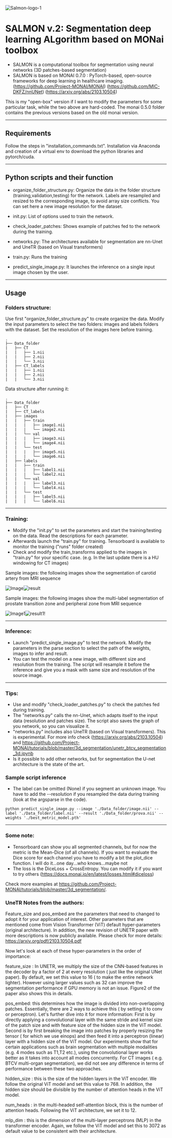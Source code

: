 ![Salmon-logo-1](images/salmon.JPG)
# SALMON v.2: Segmentation deep learning ALgorithm based on MONai toolbox
- SALMON is a computational toolbox for segmentation using neural networks (3D patches-based segmentation)
- SALMON is based on MONAI 0.7.0 : PyTorch-based, open-source frameworks for deep learning in healthcare imaging. 
(https://github.com/Project-MONAI/MONAI)
(https://github.com/MIC-DKFZ/nnUNet)
(https://arxiv.org/abs/2103.10504)

This is my "open-box" version if I want to modify the parameters for some particular task, while the two above are hard-coded. The monai 0.5.0 folder contains the previous versions based on the old monai version.

*******************************************************************************
## Requirements
Follow the steps in "installation_commands.txt". Installation via Anaconda and creation of a virtual env to download the python libraries and pytorch/cuda.
*******************************************************************************
## Python scripts and their function

- organize_folder_structure.py: Organize the data in the folder structure (training,validation,testing) for the network. 
Labels are resampled and resized to the corresponding image, to avoid array size conflicts. You can set here a new image resolution for the dataset. 

- init.py: List of options used to train the network. 

- check_loader_patches: Shows example of patches fed to the network during the training.  

- networks.py: The architectures available for segmentation are nn-Unet and UneTR (based on Visual transformers)

- train.py: Runs the training

- predict_single_image.py: It launches the inference on a single input image chosen by the user.
*******************************************************************************
## Usage
### Folders structure:

Use first "organize_folder_structure.py" to create organize the data.
Modify the input parameters to select the two folders: images and labels folders with the dataset. Set the resolution of the images here before training.

    .
	├── Data_folder                   
	|   ├── CT               
	|   |   ├── 1.nii 
    |   |   ├── 2.nii 	
	|   |   └── 3.nii                     
	|   ├── CT_labels                         
	|   |   ├── 1.nii 
    |   |   ├── 2.nii 	
	|   |   └── 3.nii  

Data structure after running it:

	.
	├── Data_folder  
	|   ├── CT  
	|   ├── CT_labels 
	|   ├── images              
	|   |   ├── train             
	|   |   |   ├── image1.nii              
	|   |   |   └── image2.nii                     
	|   |   └── val             
	|   |   |   ├── image3.nii             
	|   |   |   └── image4.nii
	|   |   └── test             
	|   |   |   ├── image5.nii              
	|   |   |   └── image6.nii
	|   ├── labels              
	|   |   ├── train             
	|   |   |   ├── label1.nii              
	|   |   |   └── label2.nii                     
	|   |   └── val             
	|   |   |   ├── label3.nii             
	|   |   |   └── label4.nii
	|   |   └── test             
	|   |   |   ├── label5.nii              
	|   |   |   └── label6.nii
	
*******************************************************************************
### Training:
- Modify the "init.py" to set the parameters and start the training/testing on the data. Read the descriptions for each parameter.
- Afterwards launch the "train.py" for training. Tensorboard is available to monitor the training ("runs" folder created)	
- Check and modify the train_transforms applied to the images  in "train.py" for your specific case. (e.g. In the last update there is a HU windowing for CT images)

Sample images: the following images show the segmentation of carotid artery from MRI sequence

![Image](images/image.gif)![result](images/result.gif)

Sample images: the following images show the multi-label segmentation of prostate transition zone and peripheral zone from MRI sequence

![Image1](images/prostate.gif)![result1](images/prostate_inf.gif)!

*******************************************************************************
### Inference:
- Launch "predict_single_image.py" to test the network. Modify the parameters in the parse section to select the path of the weights, images to infer and result. 
- You can test the model on a new image, with different size and resolution from the training. The script will resample it before the inference and give you a mask
with same size and resolution of the source image.
*******************************************************************************
### Tips:
- Use and modify "check_loader_patches.py" to check the patches fed during training. 
- The "networks.py" calls the nn-Unet, which adapts itself to the input data (resolution and patches size). The script also saves the graph of you network, so you can visualize it. 
- "networks.py" includes also UneTR (based on Visual transformers). This is experimental. For more info check (https://arxiv.org/abs/2103.10504) and https://github.com/Project-MONAI/tutorials/blob/master/3d_segmentation/unetr_btcv_segmentation_3d.ipynb
- Is it possible to add other networks, but for segmentation the U-net architecture is the state of the art.

### Sample script inference
- The label can be omitted (None) if you segment an unknown image. You have to add the --resolution if you resampled the data during training (look at the argsparse in the code).
```console
python predict_single_image.py --image './Data_folder/image.nii' --label './Data_folder/label.nii' --result './Data_folder/prova.nii' --weights './best_metric_model.pth'
```
*******************************************************************************

### Some note:
- Tensorboard can show you all segmented channels, but for now the metric is the Mean-Dice (of all channels). If you want to evaluate the Dice score for each channel you 
  have to modify a bit the plot_dice function. I will do it...one day...who knows...maybe not
- The loss is the DiceLoss + CrossEntropy. You can modify it if you want to try others (https://docs.monai.io/en/latest/losses.html#diceloss)

Check more examples at https://github.com/Project-MONAI/tutorials/blob/master/3d_segmentation/.

### UneTR Notes from the authors:

Feature_size and pos_embed are the parameters that need to changed to adopt it for your application of interest. Other parameters that are mentioned come from Vision Transformer (ViT) default hyper-parameters (original architecture). In addition, the new revision of UNETR paper with more descriptions is now publicly available. Please check for more details:
https://arxiv.org/pdf/2103.10504.pdf

Now let's look at each of these hyper-parameters in the order of importance:

feature_size : In UNETR, we multiply the size of the CNN-based features in the decoder by a factor of 2 at every resolution ( just like the original UNet paper). By default, we set this value to 16 ( to make the entire network lighter). However using larger values such as 32 can improve the segmentation performance if GPU memory is not an issue. Figure2 of the paper also shows this in details.

pos_embed: this determines how the image is divided into non-overlapping patches. Essentially, there are 2 ways to achieve this ( by setting it to conv or perceptron). Let's further dive into it for more information:
First is by directly applying a convolutional layer with the same stride and kernel size of the patch size and with feature size of the hidden size in the ViT model. Second is by first breaking the image into patches by properly resizing the tensor ( for which we use einops) and then feed it into a perceptron (linear) layer with a hidden size of the ViT model. Our experiments show that for certain applications such as brain segmentation with multiple modalities (e.g. 4 modes such as T1,T2 etc.), using the convolutional layer works better as it takes into account all modes concurrently. For CT images ( e.g. BTCV multi-organ segmentation), we did not see any difference in terms of performance between these two approaches.

hidden_size : this is the size of the hidden layers in the ViT encoder. We follow the original ViT model and set this value to 768. In addition, the hidden size should be divisible by the number of attention heads in the ViT model.

num_heads : in the multi-headed self-attention block, this is the number of attention heads. Following the ViT architecture, we set it to 12.

mlp_dim : this is the dimension of the multi-layer perceptrons (MLP) in the transformer encoder. Again, we follow the ViT model and set this to 3072 as default value to be consistent with their architecture.

